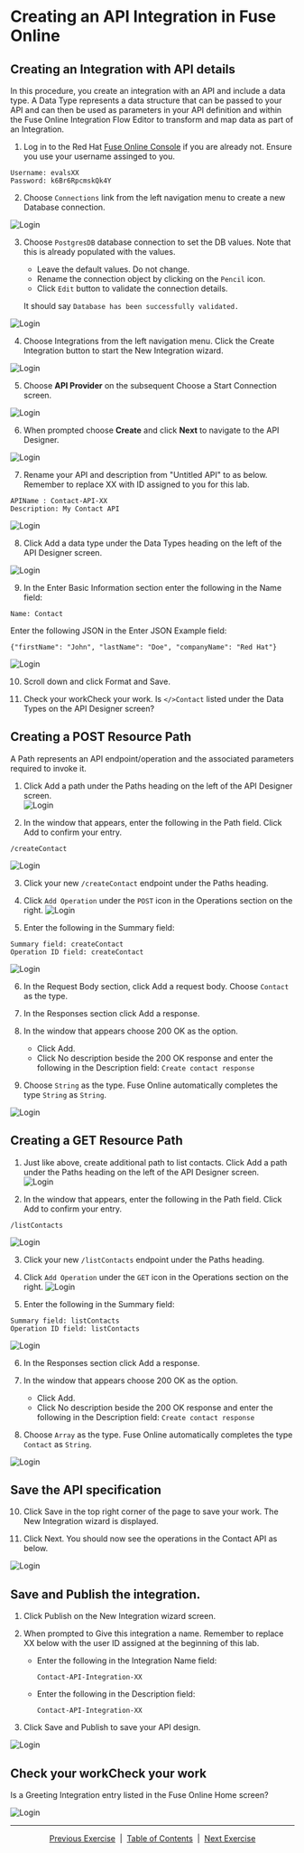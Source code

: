 # Creating an API Integration in Fuse Online  

## Creating an Integration with API details  

In this procedure, you create an integration with an API and include a data type. A Data Type represents a data structure that can be passed to your API and can then be used as parameters in your API definition and within the Fuse Online Integration Flow Editor to transform and map data as part of an Integration.

1. Log in to the Red Hat [Fuse Online Console][2] if you are already not. Ensure you use your username assinged to you.
```
Username: evalsXX
Password: k6Br6RpcmskQk4Y
```

2. Choose ```Connections``` link from the left navigation  menu to create a new Database connection.

![Login](images/CreateDBConnection.png)

3. Choose ```PostgresDB``` database connection to set the DB values. Note that this is already populated with the values. 
   - Leave the default values. Do not change.  
   - Rename the connection object by clicking on the ```Pencil``` icon.  
   - Click ```Edit``` button to validate the connection details.  

   It should say ```Database has been successfully validated.```

![Login](images/ContactsDBCreated.png)

4. Choose Integrations from the left navigation menu. Click the Create Integration button to start the New Integration wizard.

![Login](images/CreateIntegration.png)

5. Choose **API Provider** on the subsequent Choose a Start Connection screen.

![Login](images/ChooseAPIProvider.png)

6. When prompted choose **Create** and click **Next** to navigate to the API Designer.

![Login](images/CreateAPI.png)

7. Rename your API and description from "Untitled API" to as below. Remember to replace XX with ID assigned to you for this lab.
```
APIName : Contact-API-XX
Description: My Contact API
```

![Login](images/RenameAPI.png)

8. Click Add a data type under the Data Types heading on the left of the API Designer screen.

![Login](images/CreateDataType.png)

9. In the Enter Basic Information section enter the following in the Name field:

```
Name: Contact
```
Enter the following JSON in the Enter JSON Example field:

```
{"firstName": "John", "lastName": "Doe", "companyName": "Red Hat"}
```
![Login](images/ContactDataType.png)

10. Scroll down and click Format and Save.

11. Check your workCheck your work. Is ```</>Contact``` listed under the Data Types on the API Designer screen?


## Creating a POST Resource Path

A Path represents an API endpoint/operation and the associated parameters required to invoke it.

1. Click Add a path under the Paths heading on the left of the API Designer screen.  
![Login](images/CreatePaths.png)

2. In the window that appears, enter the following in the Path field. Click Add to confirm your entry.
```
/createContact
```
![Login](images/createContactPath.png)


3. Click your new ```/createContact``` endpoint under the Paths heading.

4. Click ```Add Operation``` under the ```POST``` icon in the Operations section on the right.
![Login](images/CreatePostOperation.png)

5. Enter the following in the Summary field:

```
Summary field: createContact
Operation ID field: createContact
```

![Login](images/SetOperationName.png)

6. In the Request Body section, click Add a request body. Choose ```Contact``` as the type.

7. In the Responses section click Add a response.

8. In the window that appears choose 200 OK as the option.
    - Click Add.
    - Click No description beside the 200 OK response and enter the following in the Description field: ```Create contact response```

9. Choose ```String``` as the type. Fuse Online automatically completes the type ```String``` as ```String```.

![Login](images/CreateContactRequestResponse.png)

## Creating a GET Resource Path

1. Just like above,  create additional path to list contacts. Click Add a path under the Paths heading on the left of the API Designer screen.  
![Login](images/CreatePaths.png)

2. In the window that appears, enter the following in the Path field. Click Add to confirm your entry.
```
/listContacts
```
![Login](images/AddListContactsPath.png)

3. Click your new ```/listContacts``` endpoint under the Paths heading.

4. Click ```Add Operation``` under the ```GET``` icon in the Operations section on the right.
![Login](images/AddListContactOperation.png)

5. Enter the following in the Summary field:

```
Summary field: listContacts
Operation ID field: listContacts
```
![Login](images/ListContactsOperation.png)

6. In the Responses section click Add a response.

7. In the window that appears choose 200 OK as the option.
    - Click Add.
    - Click No description beside the 200 OK response and enter the following in the Description field: ```Create contact response```

8. Choose ```Array``` as the type. Fuse Online automatically completes the type ```Contact``` as ```String```.

![Login](images/ListContactsResponse.png)

## Save the API specification

10. Click Save in the top right corner of the page to save your work. The New Integration wizard is displayed.

11. Click Next. You should now see the operations in the Contact API as below.

![Login](images/APIOperations.png)


## Save and Publish the integration.

1. Click Publish on the New Integration wizard screen. 

2. When prompted to Give this integration a name. Remember to replace XX below with the user ID assigned at the beginning of this lab.

    - Enter the following in the Integration Name field:
      ```
      Contact-API-Integration-XX
      ```
    - Enter the following in the Description field:
      ```
      Contact-API-Integration-XX
      ```

3. Click Save and Publish to save your API design.

![Login](images/SaveAndPublish.png)

## Check your workCheck your work
Is a Greeting Integration entry listed in the Fuse Online Home screen?

![Login](images/SeeProgress.png)

___
<p align="center">
  <a href="/02%20-%20Get%20Started.MD">Previous Exercise</a> &nbsp;|
  &nbsp;<a href="/README.md">Table of Contents</a> &nbsp;|
  &nbsp;<a href="/04%20-%20Implement%20Operations.MD">Next Exercise</a>
</p>
 
[1]: https://tutorial-web-app-webapp.apps.dfw-5ff5.example.opentlc.com
[2]: https://fuse-b9c0472d-e149-11ea-b6ca-0a580a010007.apps.dfw-5ff5.example.opentlc.com/
[3]: https://3scale-admin.apps.dfw-5ff5.example.opentlc.com/
